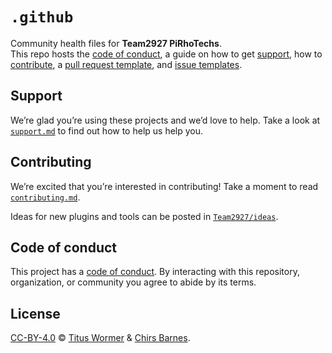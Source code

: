 # `.github`

Community health files for **Team2927 PiRhoTechs**. \
This repo hosts the [code of conduct][coc], a guide on how to get [support][],
how to [contribute][], a [pull request template][pr], and [issue templates][issue].

<!-- 
## unified

**Team2927 PiRhoTechs** is a [unified collective][unified] project.
Read how it’s governed in [`unifiedjs/collective`][collective].
 -->

<!--
## Awesome Team2927 PiRhoTechs

For a curated list of awesome Team2927 PiRhoTechs resources, see [awesome Team2927 PiRhoTechs][awesome].
 -->

## Support

We’re glad you’re using these projects and we’d love to help.
Take a look at [`support.md`][support] to find out how to help us help you.

## Contributing

We’re excited that you’re interested in contributing!
Take a moment to read [`contributing.md`][contribute].

Ideas for new plugins and tools can be posted in [`Team2927/ideas`][ideas].

## Code of conduct

This project has a [code of conduct][coc].
By interacting with this repository, organization, or community you agree to
abide by its terms.

## License

[CC-BY-4.0][license] © [Titus Wormer][author1] & [Chirs Barnes][author2].

<!-- Definitions -->

[license]: https://creativecommons.org/licenses/by/4.0/

[author1]: https://wooorm.com

[author2]: https://ChrisBarnes.news

[coc]: code-of-conduct.md

[contribute]: contributing.md

[support]: support.md

[pr]: .github/pull-request-template.md

[issue]: .github/ISSUE_TEMPLATE

[ideas]: https://github.com/Team2927/ideas

<!-- 
[awesome]: https://github.com/Team2927/awesome-Team2927

[unified]: https://github.com/unifiedjs

[collective]: https://github.com/unifiedjs/collective
 -->